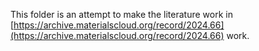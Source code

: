 This folder is an attempt to make the literature work in [https://archive.materialscloud.org/record/2024.66](https://archive.materialscloud.org/record/2024.66) work.
